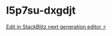 # l5p7su-dxgdjt

[Edit in StackBlitz next generation editor ⚡️](https://stackblitz.com/~/github.com/mtmonir/l5p7su-dxgdjt)
